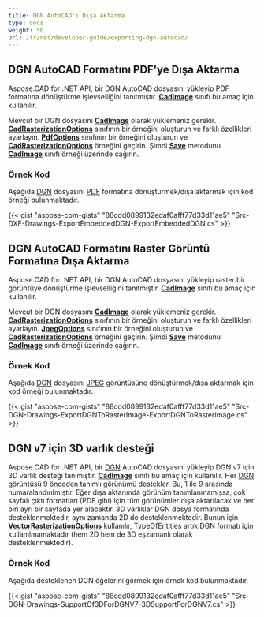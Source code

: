 ```yaml
---
title: DGN AutoCAD'ı Dışa Aktarma
type: docs
weight: 50
url: /tr/net/developer-guide/exporting-dgn-autocad/
---
```


## **DGN AutoCAD Formatını PDF'ye Dışa Aktarma**

Aspose.CAD for .NET API, bir DGN AutoCAD dosyasını yükleyip PDF formatına dönüştürme işlevselliğini tanıtmıştır. [**CadImage**](https://reference.aspose.com/cad/net/aspose.cad.fileformats.cad/cadimage) sınıfı bu amaç için kullanılır.

Mevcut bir DGN dosyasını [**CadImage**](https://reference.aspose.com/cad/net/aspose.cad.fileformats.cad/cadimage) olarak yüklemeniz gerekir. [**CadRasterizationOptions**](https://reference.aspose.com/cad/net/aspose.cad.imageoptions/cadrasterizationoptions) sınıfının bir örneğini oluşturun ve farklı özellikleri ayarlayın. [**PdfOptions**](https://reference.aspose.com/cad/net/aspose.cad.imageoptions/pdfoptions) sınıfının bir örneğini oluşturun ve [**CadRasterizationOptions**](https://reference.aspose.com/cad/net/aspose.cad.imageoptions/cadrasterizationoptions) örneğini geçirin. Şimdi [**Save**](https://reference.aspose.com/cad/net/aspose.cad/image/methods/save/index) metodunu [**CadImage**](https://reference.aspose.com/cad/net/aspose.cad.fileformats.cad/cadimage) sınıfı örneği üzerinde çağırın.

### Örnek Kod

Aşağıda [DGN](https://docs.fileformat.com/cad/dgn/) dosyasını [PDF](https://docs.fileformat.com/pdf/) formatına dönüştürmek/dışa aktarmak için kod örneği bulunmaktadır.

{{< gist "aspose-com-gists" "88cdd0899132edaf0afff77d33d11ae5" "Src-DXF-Drawings-ExportEmbeddedDGN-ExportEmbeddedDGN.cs" >}}

## **DGN AutoCAD Formatını Raster Görüntü Formatına Dışa Aktarma**

Aspose.CAD for .NET API, bir DGN AutoCAD dosyasını yükleyip raster bir görüntüye dönüştürme işlevselliğini tanıtmıştır. [**CadImage**](https://reference.aspose.com/cad/net/aspose.cad.fileformats.cad/cadimage) sınıfı bu amaç için kullanılır.

Mevcut bir DGN dosyasını [**CadImage**](https://reference.aspose.com/cad/net/aspose.cad.fileformats.cad/cadimage) olarak yüklemeniz gerekir. [**CadRasterizationOptions**](https://reference.aspose.com/cad/net/aspose.cad.imageoptions/cadrasterizationoptions) sınıfının bir örneğini oluşturun ve farklı özellikleri ayarlayın. [**JpegOptions**](https://reference.aspose.com/cad/net/aspose.cad.imageoptions/jpegoptions) sınıfının bir örneğini oluşturun ve [**CadRasterizationOptions**](https://reference.aspose.com/cad/net/aspose.cad.imageoptions/cadrasterizationoptions) örneğini geçirin. Şimdi [**Save**](https://reference.aspose.com/cad/net/aspose.cad/image/methods/save/index) metodunu [**CadImage**](https://reference.aspose.com/cad/net/aspose.cad.fileformats.cad/cadimage) sınıfı örneği üzerinde çağırın.

### Örnek Kod

Aşağıda [DGN](https://docs.fileformat.com/cad/dgn/) dosyasını [JPEG](https://docs.fileformat.com/image/jpeg/) görüntüsüne dönüştürmek/dışa aktarmak için kod örneği bulunmaktadır.

{{< gist "aspose-com-gists" "88cdd0899132edaf0afff77d33d11ae5" "Src-DGN-Drawings-ExportDGNToRasterImage-ExportDGNToRasterImage.cs" >}}

## **DGN v7 için 3D varlık desteği**

Aspose.CAD for .NET API, bir [DGN](https://docs.fileformat.com/cad/dgn/) AutoCAD dosyasını yükleyip DGN v7 için 3D varlık desteği tanımıştır. [**CadImage**](https://reference.aspose.com/cad/net/aspose.cad.fileformats.cad/cadimage) sınıfı bu amaç için kullanılır. Her [DGN](https://docs.fileformat.com/cad/dgn/) görüntüsü 9 önceden tanımlı görünümü destekler. Bu, 1 ile 9 arasında numaralandırılmıştır. Eğer dışa aktarımda görünüm tanımlanmamışsa, çok sayfalı çıktı formatları (PDF gibi) için tüm görünümler dışa aktarılacak ve her biri ayrı bir sayfada yer alacaktır. 3D varlıklar DGN dosya formatında desteklenmektedir, aynı zamanda 2D de desteklenmektedir. Bunun için [**VectorRasterizationOptions**](https://reference.aspose.com/cad/net/aspose.cad.imageoptions/vectorrasterizationoptions) kullanılır, TypeOfEntities artık DGN formatı için kullanılmamaktadır (hem 2D hem de 3D eşzamanlı olarak desteklenmektedir).

### Örnek Kod

Aşağıda desteklenen DGN öğelerini görmek için örnek kod bulunmaktadır.

{{< gist "aspose-com-gists" "88cdd0899132edaf0afff77d33d11ae5" "Src-DGN-Drawings-SupportOf3DForDGNV7-3DSupportForDGNV7.cs" >}}
